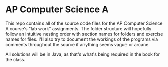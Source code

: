 # AP Computer Science A
This repo contains all of the source code files for the AP Computer Science A course's "lab work" assignments. The folder structure will hopefully follow an intuitive nesting order with section names for folders and exercise names for files. I'll also try to document the workings of the programs via comments throughout the source if anything seems vague or arcane.

All solutions will be in Java, as that's what's being required in the book for the class.